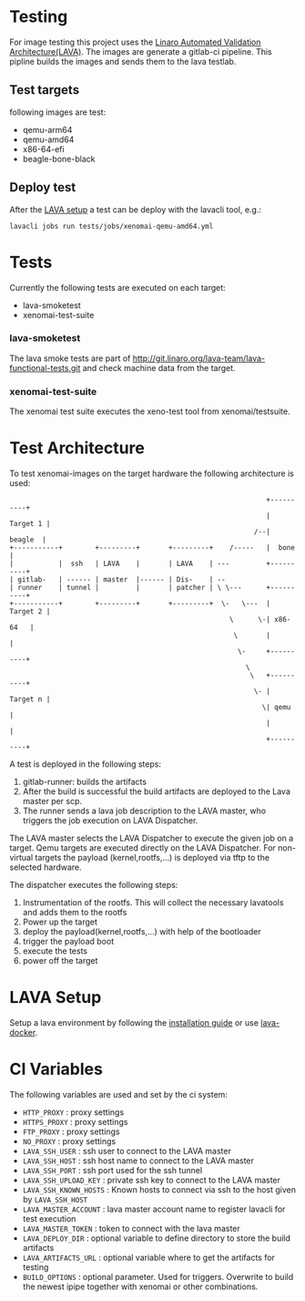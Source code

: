 # Testing

For image testing this project uses the
[Linaro Automated Validation Architecture(LAVA)](https://www.lavasoftware.org/).
The images are generate a gitlab-ci pipeline. This pipline builds the images and
sends them to the lava testlab.

## Test targets

following images are test:
- qemu-arm64
- qemu-amd64
- x86-64-efi
- beagle-bone-black

## Deploy test

After the [LAVA setup](#lava-setup) a test can be deploy with the lavacli tool, e.g.:
```
lavacli jobs run tests/jobs/xenomai-qemu-amd64.yml
```

# Tests

Currently the following tests are executed on each target:
- lava-smoketest
- xenomai-test-suite

### lava-smoketest

The lava smoke tests are part of http://git.linaro.org/lava-team/lava-functional-tests.git
and check machine data from the target.

### xenomai-test-suite

The xenomai test suite executes the xeno-test tool from xenomai/testsuite.

# Test Architecture

To test xenomai-images on the target hardware the following architecture
is used:
```
                                                               +----------+
                                                               | Target 1 |
                                                            /--|  beagle  |
+-----------+        +---------+       +---------+    /-----   |  bone    |
|           |  ssh   | LAVA    |       | LAVA    | ---         +----------+
| gitlab-   | ------ | master  |------ | Dis-    | --
| runner    | tunnel |         |       | patcher | \ \---      +----------+
+-----------+        +---------+       +---------+  \-   \---  | Target 2 |
                                                      \      \-| x86-64   |
                                                       \       |          |
                                                        \-     +----------+
                                                          \
                                                           \   +----------+
                                                            \- | Target n |
                                                              \| qemu     |
                                                               |          |
                                                               +----------+
```
A test is deployed in the following steps:
1. gitlab-runner: builds the artifacts
2. After the build is successful the build artifacts are deployed to the
   Lava master per scp.
3. The runner sends a lava job description to the LAVA master, who triggers the
job execution on LAVA Dispatcher.

The LAVA master selects the LAVA Dispatcher to execute the given job on a
target. Qemu targets are executed directly on the LAVA Dispatcher. For non-virtual
targets the payload (kernel,rootfs,...) is deployed via tftp to the selected
hardware.

The dispatcher executes the following steps:
1. Instrumentation of the rootfs. This will collect the necessary lavatools
and adds them to the rootfs
2. Power up the target
3. deploy the payload(kernel,rootfs,...) with help of the bootloader
4. trigger the payload boot
5. execute the tests
6. power off the target

# LAVA Setup

Setup a lava environment by following the
[installation guide](https://docs.lavasoftware.org/lava/first-installation.html)
or use [lava-docker](https://github.com/kernelci/lava-docker).

# CI Variables

The following variables are used and set by the ci system:
- `HTTP_PROXY`    : proxy settings
- `HTTPS_PROXY`   : proxy settings
- `FTP_PROXY`     : proxy settings
- `NO_PROXY`      : proxy settings
- `LAVA_SSH_USER` : ssh user to connect to the LAVA master
- `LAVA_SSH_HOST` : ssh host name to connect to the LAVA master
- `LAVA_SSH_PORT` : ssh port used for the ssh tunnel
- `LAVA_SSH_UPLOAD_KEY`  :  private ssh key to connect to the LAVA master
- `LAVA_SSH_KNOWN_HOSTS` : Known hosts to connect via ssh to the host given by `LAVA_SSH_HOST`
- `LAVA_MASTER_ACCOUNT`  : lava master account name to register lavacli for test execution
- `LAVA_MASTER_TOKEN`    : token to connect with the lava master
- `LAVA_DEPLOY_DIR`    : optional variable to define directory to store the build artifacts
- `LAVA_ARTIFACTS_URL` : optional variable where to get the artifacts for testing
- `BUILD_OPTIONS` : optional parameter. Used for triggers. Overwrite to build the newest ipipe together with xenomai or other combinations.
